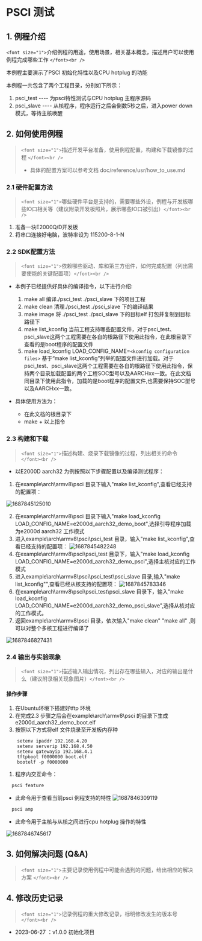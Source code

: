 # PSCI 测试

## 1. 例程介绍

`<font size="1">`介绍例程的用途，使用场景，相关基本概念，描述用户可以使用例程完成哪些工作 `</font><br />`

本例程主要演示了PSCI 初始化特性以及CPU hotplug 的功能

本例程一共包含了两个工程目录，分别如下所示：

1. psci_test ---- 为psci特性测试与CPU hotplug 主程序源码
2. psci_slave ---- 从核程序，程序运行之后会倒数5秒之后，进入power down 模式，等待主核唤醒

## 2. 如何使用例程

> `<font size="1">`描述开发平台准备，使用例程配置，构建和下载镜像的过程 `</font><br />`
>
> - 具体的配置方案可以参考文档 doc/reference/usr/how_to_use.md

### 2.1 硬件配置方法

> `<font size="1">`哪些硬件平台是支持的，需要哪些外设，例程与开发板哪些IO口相关等（建议附录开发板照片，展示哪些IO口被引出）`</font><br />`

1. 准备一块E2000Q/D开发板
2. 将串口连接好电脑，波特率设为 115200-8-1-N

### 2.2 SDK配置方法

> `<font size="1">`依赖哪些驱动、库和第三方组件，如何完成配置（列出需要使能的关键配置项）`</font><br />`

- 本例子已经提供好具体的编译指令，以下进行介绍:

  1. make all                 编译./psci_test  ./psci_slave 下的项目工程
  2. make clean               清理./psci_test  ./psci_slave 下的编译结果
  3. make image                将 ./psci_test  ./psci_slave 下的目标elf 打包并复制到目标路径下
  4. make list_kconfig	当前工程支持哪些配置文件，对于psci_test、psci_slave这两个工程需要在各自的根路径下使用此指令，在此根目录下查看的是boot程序的配置文件
  5. make load_kconfig LOAD_CONFIG_NAME=`<kconfig configuration files>` 基于“make list_kconfig”列举的配置文件进行加载。对于psci_test、psci_slave这两个工程需要在各自的根路径下使用此指令，保持两个目录加载配置的两个工程SOC型号以及AARCHxx一致。在此文档同目录下使用此指令，加载的是boot程序的配置文件,也需要保持SOC型号以及AARCHxx一致。
- 具体使用方法为：

  - 在此文档的根目录下
  - make + 以上指令

### 2.3 构建和下载

> `<font size="1">`描述构建、烧录下载镜像的过程，列出相关的命令 `</font><br />`

- 以E2000D aarch32 为例按照以下步骤配置以及编译测试程序：

1. 在example\arch\armv8\psci 目录下输入"make list_kconfig",查看已经支持的配置项：

![1687845125010](image/README/list_kconfig.png)

2. 在example\arch\armv8\psci 目录下输入"make load_kconfig LOAD_CONFIG_NAME=e2000d_aarch32_demo_boot",选择引导程序加载为e2000d aarch32 工作模式
3. 进入example\arch\armv8\psci\psci_test 目录，输入"make list_kconfig",查看已经支持的配置项：
   ![1687845482248](image/README/1687845482248.png)
4. 在example\arch\armv8\psci\psci_test 目录下，输入"make load_kconfig LOAD_CONFIG_NAME=e2000d_aarch32_demo_psci",选择主核对应的工作模式
5. 进入example\arch\armv8\psci\psci_test\psci_slave 目录,输入"make list_kconfig"",查看已经从核支持的配置项：
   ![1687845783346](image/README/1687845783346.png)
6. 在example\arch\armv8\psci\psci_test\psci_slave 目录下，输入"make load_kconfig LOAD_CONFIG_NAME=e2000d_aarch32_demo_psci_slave",选择从核对应的工作模式。
7. 返回example\arch\armv8\psci 目录，依次输入"make clean" "make all" ,则可以对整个多核工程进行编译了

![1687846827431](image/README/1687846827431.png)

### 2.4 输出与实验现象

> `<font size="1">`描述输入输出情况，列出存在哪些输入，对应的输出是什么（建议附录相关现象图片）`</font><br />`

#### 操作步骤

1. 在Ubuntu环境下搭建好tftp 环境
2. 在完成2.3 步骤之后会在example\arch\armv8\psci 的目录下生成 e2000d_aarch32_demo_boot.elf
3. 按照以下方式将elf 文件烧录至开发板内存种

```
    setenv ipaddr 192.168.4.20            
    setenv serverip 192.168.4.50          
    setenv gatewayip 192.168.4.1         
    tftpboot f0000000 boot.elf            
    bootelf -p f0000000                   
```

1. 程序内交互命令：

```c
  psci feature
```

- 此命令用于查看当前psci 例程支持的特性
  ![1687846309119](image/README/1687846309119.png)

```c
  psci amp
```

- 此命令用于主核与从核之间进行cpu hotplug 操作的特性

![1687846745617](image/README/1687846745617.png)

## 3. 如何解决问题 (Q&A)

> `<font size="1">`主要记录使用例程中可能会遇到的问题，给出相应的解决方案 `</font><br />`

## 4. 修改历史记录

> `<font size="1">`记录例程的重大修改记录，标明修改发生的版本号 `</font><br />`

- 2023-06-27 ：v1.0.0 初始化项目
